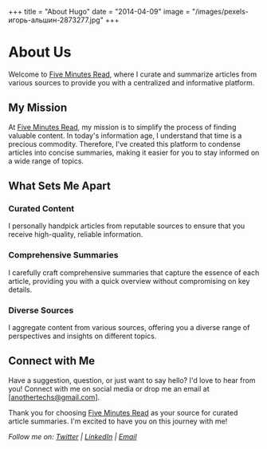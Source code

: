+++
title = "About Hugo"
date = "2014-04-09"
image = "/images/pexels-игорь-альшин-2873277.jpg"
+++

# About Us

Welcome to [Five Minutes Read](/), where I curate and summarize articles from various sources to provide you with a centralized and informative platform.

## My Mission

At [Five Minutes Read](/), my mission is to simplify the process of finding valuable content. In today's information age, I understand that time is a precious commodity. Therefore, I've created this platform to condense articles into concise summaries, making it easier for you to stay informed on a wide range of topics.

## What Sets Me Apart

### Curated Content

I personally handpick articles from reputable sources to ensure that you receive high-quality, reliable information.

### Comprehensive Summaries

I carefully craft comprehensive summaries that capture the essence of each article, providing you with a quick overview without compromising on key details.

### Diverse Sources

I aggregate content from various sources, offering you a diverse range of perspectives and insights on different topics.

## Connect with Me

Have a suggestion, question, or just want to say hello? I'd love to hear from you! Connect with me on social media or drop me an email at [anothertechs@gmail.com].

Thank you for choosing [Five Minutes Read](/) as your source for curated article summaries. I'm excited to have you on this journey with me!

*Follow me on: [Twitter](#) | [LinkedIn](https://in.linkedin.com/in/hatim-master) | [Email](mailto:anothertechs@.com)*
